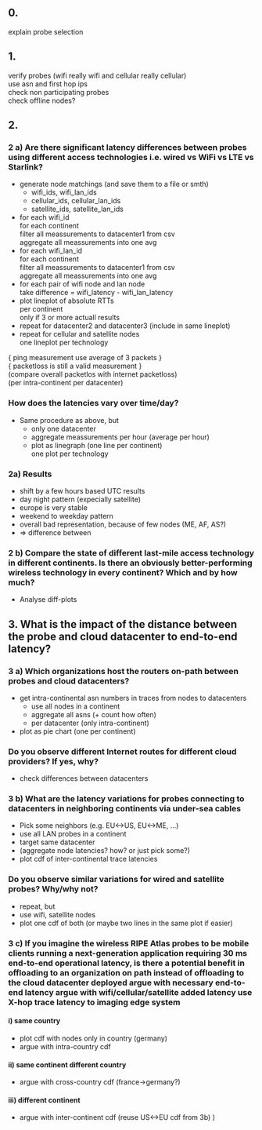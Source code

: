 ## 0.
explain probe selection


## 1.
verify probes (wifi really wifi and cellular really cellular)  
 use asn and first hop ips   
check non participating probes  
check offline nodes?  


## 2.

### 2 a) Are there significant latency differences between probes using different access technologies i.e. wired vs WiFi vs LTE vs Starlink?
- generate node matchings (and save them to a file or smth)
    - wifi_ids, wifi_lan_ids
    - cellular_ids, cellular_lan_ids
    - satellite_ids, satellite_lan_ids
- for each wifi_id  
  for each continent  
  filter all meassurements to datacenter1 from csv  
  aggregate all meassurements into one avg  
- for each wifi_lan_id  
  for each continent  
  filter all meassurements to datacenter1 from csv  
  aggregate all meassurements into one avg  
- for each pair of wifi node and lan node  
  take difference = wifi_latency - wifi_lan_latency  
- plot lineplot of absolute RTTs  
  per continent    
  only if 3 or more actuall results
- repeat for datacenter2 and datacenter3 (include in same lineplot)
- repeat for cellular and satellite nodes  
  one lineplot per technology

{ ping measurement use average of 3 packets }  
{ packetloss is still a valid measurement }  
(compare overall packetlos with internet packetloss)  
(per intra-continent per datacenter)  

### How does the latencies vary over time/day?
- Same procedure as above, but
  - only one datacenter
  - aggregate meassurements per hour (average per hour)
  - plot as linegraph (one line per continent)  
    one plot per technology

### 2a) Results
- shift by a few hours based UTC results
- day night pattern (expecially satellite)
- europe is very stable
- weekend to weekday pattern
- overall bad representation, because of few nodes (ME, AF, AS?)
- => difference between

### 2 b) Compare the state of different last-mile access technology in different continents.  Is there an obviously better-performing wireless technology in every continent? Which and by how much?
- Analyse diff-plots


## 3. What is the impact of the distance between the probe and cloud datacenter to end-to-end latency?

### 3 a) Which organizations host the routers on-path between probes and cloud datacenters?
- get intra-continental asn numbers in traces from nodes to datacenters
  - use all nodes in a continent
  - aggregate all asns (+ count how often)
  - per datacenter (only intra-continent)
- plot as pie chart (one per continent)

### Do you observe different Internet routes for different cloud providers? If yes, why?
- check differences between datacenters  

### 3 b) What are the latency variations for probes connecting to datacenters in neighboring continents via under-sea cables
- Pick some neighbors (e.g. EU<->US, EU<->ME, ...)
- use all LAN probes in a continent
- target same datacenter
- (aggregate node latencies? how? or just pick some?)
- plot cdf of inter-continental trace latencies

### Do you observe similar variations for wired and satellite probes? Why/why not?
- repeat, but
- use wifi, satellite nodes
- plot one cdf of both (or maybe two lines in the same plot if easier) 

### 3 c) If you imagine the wireless RIPE Atlas probes to be mobile clients running a next-generation application requiring 30 ms end-to-end operational latency, is there a potential benefit in offloading to an organization on path instead of offloading to the cloud datacenter deployed argue with necessary end-to-end latency argue with wifi/cellular/satellite added latency use X-hop trace latency to imaging edge system  

#### i) same country
- plot cdf with nodes only in country (germany)
- argue with intra-country cdf
#### ii) same continent different country
- argue with cross-country cdf (france->germany?)
#### iii) different continent
- argue with inter-continent cdf (reuse US<->EU cdf from 3b) )

